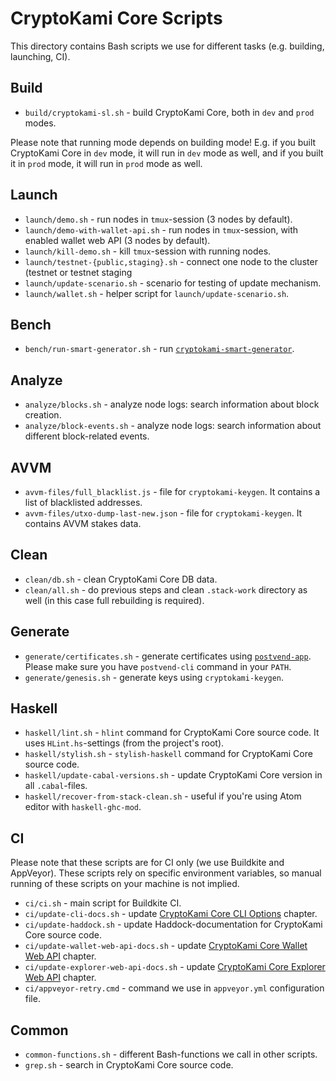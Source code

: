 # CryptoKami Core Scripts

This directory contains Bash scripts we use for different tasks (e.g. building, launching, CI).

## Build

* `build/cryptokami-sl.sh` - build CryptoKami Core, both in `dev` and `prod` modes.

Please note that running mode depends on building mode! E.g. if you built CryptoKami Core in `dev`
mode, it will run in `dev` mode as well, and if you built it in `prod` mode, it will run in
`prod` mode as well.

## Launch

* `launch/demo.sh` - run nodes in `tmux`-session (3 nodes by default).
* `launch/demo-with-wallet-api.sh` - run nodes in `tmux`-session, with enabled wallet web API (3 nodes by default).
* `launch/kill-demo.sh` - kill `tmux`-session with running nodes.
* `launch/testnet-{public,staging}.sh` - connect one node to the cluster (testnet or testnet staging
* `launch/update-scenario.sh` - scenario for testing of update mechanism.
* `launch/wallet.sh` - helper script for `launch/update-scenario.sh`.

## Bench

* `bench/run-smart-generator.sh` - run [`cryptokami-smart-generator`](https://cryptokamidocs.com/technical/cli-options/#cryptokami-smart-generator).

## Analyze

* `analyze/blocks.sh` - analyze node logs: search information about block creation.
* `analyze/block-events.sh` - analyze node logs: search information about different block-related events.

## AVVM

* `avvm-files/full_blacklist.js` - file for `cryptokami-keygen`. It contains a list of blacklisted addresses.
* `avvm-files/utxo-dump-last-new.json` - file for `cryptokami-keygen`. It contains AVVM stakes data.

## Clean

* `clean/db.sh` - clean CryptoKami Core DB data.
* `clean/all.sh` - do previous steps and clean `.stack-work` directory as well (in this case full rebuilding is required).

## Generate

* `generate/certificates.sh` - generate certificates using [`postvend-app`](https://github.com/CryptoKami/postvend-app). Please make sure you have `postvend-cli` command in your `PATH`.
* `generate/genesis.sh` - generate keys using `cryptokami-keygen`.

## Haskell

* `haskell/lint.sh` - `hlint` command for CryptoKami Core source code. It uses `HLint.hs`-settings (from the project's root).
* `haskell/stylish.sh` - `stylish-haskell` command for CryptoKami Core source code.
* `haskell/update-cabal-versions.sh` - update CryptoKami Core version in all `.cabal`-files.
* `haskell/recover-from-stack-clean.sh` - useful if you're using Atom editor with `haskell-ghc-mod`.

## CI

Please note that these scripts are for CI only (we use Buildkite and AppVeyor). These scripts rely on specific environment variables, so manual running of these scripts on your machine is not implied.

* `ci/ci.sh` - main script for Buildkite CI.
* `ci/update-cli-docs.sh` - update [CryptoKami Core CLI Options](https://cryptokamidocs.com/technical/cli-options/) chapter.
* `ci/update-haddock.sh` - update Haddock-documentation for CryptoKami Core source code.
* `ci/update-wallet-web-api-docs.sh` - update [CryptoKami Core Wallet Web API](https://cryptokamidocs.com/technical/wallet/api/) chapter.
* `ci/update-explorer-web-api-docs.sh` - update [CryptoKami Core Explorer Web API](https://cryptokamidocs.com/technical/explorer/api/) chapter.
* `ci/appveyor-retry.cmd` - command we use in `appveyor.yml` configuration file.

## Common

* `common-functions.sh` - different Bash-functions we call in other scripts.
* `grep.sh` - search in CryptoKami Core source code.
